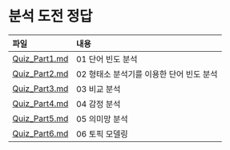 # 분석 도전 정답

파일           | 내용
:------------- |:-------------
[Quiz_Part1.md](https://github.com/youngwoos/Doit_textmining/blob/main/Quiz/Quiz_Part1.md) | 01 단어 빈도 분석
[Quiz_Part2.md](https://github.com/youngwoos/Doit_textmining/blob/main/Quiz/Quiz_Part2.md) | 02 형태소 분석기를 이용한 단어 빈도 분석
[Quiz_Part3.md](https://github.com/youngwoos/Doit_textmining/blob/main/Quiz/Quiz_Part3.md) | 03 비교 분석
[Quiz_Part4.md](https://github.com/youngwoos/Doit_textmining/blob/main/Quiz/Quiz_Part4.md) | 04 감정 분석
[Quiz_Part5.md](https://github.com/youngwoos/Doit_textmining/blob/main/Quiz/Quiz_Part5.md) | 05 의미망 분석
[Quiz_Part6.md](https://github.com/youngwoos/Doit_textmining/blob/main/Quiz/Quiz_Part6.md) | 06 토픽 모델링







